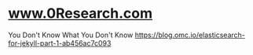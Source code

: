 # www.0Research.com
You Don't Know What You Don't Know
https://blog.omc.io/elasticsearch-for-jekyll-part-1-ab456ac7c093
